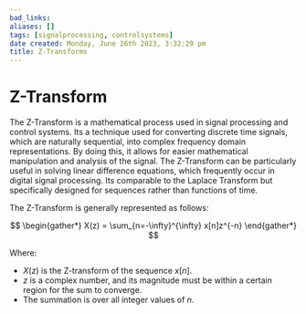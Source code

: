 ```yaml
---
bad_links: 
aliases: []
tags: [signalprocessing, controlsystems]
date created: Monday, June 26th 2023, 3:32:29 pm
title: Z-Transforms
---
```


# Z-Transform

The Z-Transform is a mathematical process used in signal processing and control systems. Its a technique used for converting discrete time signals, which are naturally sequential, into complex frequency domain representations. By doing this, it allows for easier mathematical manipulation and analysis of the signal. The Z-Transform can be particularly useful in solving linear difference equations, which frequently occur in digital signal processing. Its comparable to the Laplace Transform but specifically designed for sequences rather than functions of time.

The Z-Transform is generally represented as follows:

$$
\begin{gather*} 
X(z) = \sum_{n=-\infty}^{\infty} x[n]z^{-n}
\end{gather*}
$$

Where:
- $X(z)$ is the Z-transform of the sequence $x[n]$.
- $z$ is a complex number, and its magnitude must be within a certain region for the sum to converge.
- The summation is over all integer values of $n$.
